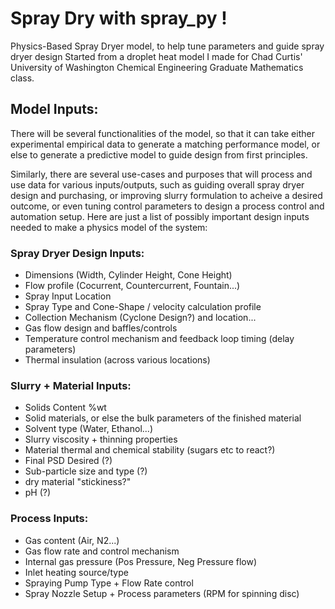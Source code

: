 # Spray Dry with spray_py !
Physics-Based Spray Dryer model, to help tune parameters and guide spray dryer design
Started from a droplet heat model I made for Chad Curtis' University of Washington Chemical Engineering Graduate Mathematics class.


## Model Inputs:
There will be several functionalities of the model, so that it can take either experimental empirical data to generate a matching performance model, or else to generate a predictive model to guide design from first principles. 

Similarly, there are several use-cases and purposes that will process and use data for various inputs/outputs, such as guiding overall spray dryer design and purchasing, or improving slurry formulation to acheive a desired outcome, or even tuning control parameters to design a process control and automation setup. Here are just a list of possibly important design inputs needed to make a physics model of the system:

### Spray Dryer Design Inputs:
 * Dimensions (Width, Cylinder Height, Cone Height)
 * Flow profile (Cocurrent, Countercurrent, Fountain...)
 * Spray Input Location
 * Spray Type and Cone-Shape / velocity calculation profile
 * Collection Mechanism (Cyclone Design?) and location...
 * Gas flow design and baffles/controls 
 * Temperature control mechanism and feedback loop timing (delay parameters)
 * Thermal insulation (across various locations)
 
### Slurry + Material Inputs:
 * Solids Content %wt
 * Solid materials, or else the bulk parameters of the finished material
 * Solvent type (Water, Ethanol...)
 * Slurry viscosity + thinning properties
 * Material thermal and chemical stability (sugars etc to react?)
 * Final PSD Desired (?)
 * Sub-particle size and type (?)
 * dry material "stickiness?"
 * pH (?) 
 
### Process Inputs:
 * Gas content (Air, N2...)
 * Gas flow rate and control mechanism
 * Internal gas pressure (Pos Pressure, Neg Pressure flow)
 * Inlet heating source/type
 * Spraying Pump Type + Flow Rate control
 * Spray Nozzle Setup + Process parameters (RPM for spinning disc)
 
